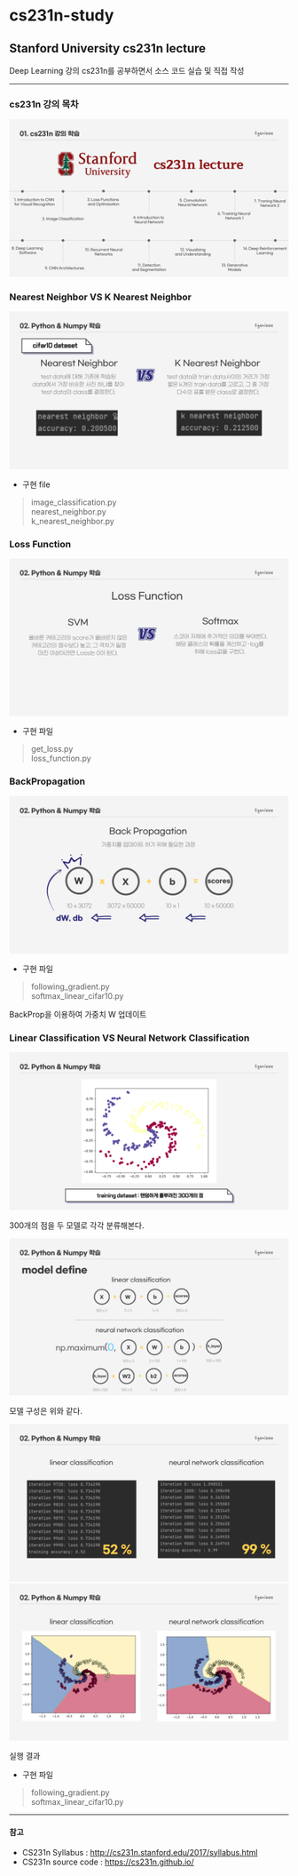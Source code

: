 # cs231n-study
## Stanford University cs231n lecture

Deep Learning 강의 cs231n를 공부하면서 소스 코드 실습 및 직접 작성
***

### cs231n 강의 목차
![003](./img/003.png)

### Nearest Neighbor VS K Nearest Neighbor
![008](./img/008.png)

* 구현 file
>image_classification.py   
>nearest_neighbor.py   
>k_nearest_neighbor.py

### Loss Function
![011](./img/011.png)

* 구현 파일 
>get_loss.py   
>loss_function.py

### BackPropagation
![019](./img/019.png)

* 구현 파일 
>following_gradient.py  
>softmax_linear_cifar10.py

BackProp을 이용하여 가중치 W 업데이트

### Linear Classification VS Neural Network Classification
![022](./img/022.png)

300개의 점을 두 모델로 각각 분류해본다.

![023](./img/023.png)

모델 구성은 위와 같다.

![024](./img/024.png)
![025](./img/025.png)

실행 결과

* 구현 파일 
>following_gradient.py   
>softmax_linear_cifar10.py

***
#### 참고
* CS231n Syllabus : <http://cs231n.stanford.edu/2017/syllabus.html>   
* CS231n source code : <https://cs231n.github.io/>


